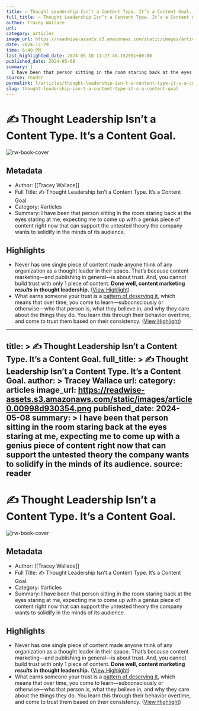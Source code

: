 ```yaml
---
title: ✍️ Thought Leadership Isn’t a Content Type. It’s a Content Goal.
full_title: ✍️ Thought Leadership Isn’t a Content Type. It’s a Content Goal.
author: Tracey Wallace
url: 
category: articles
image_url: https://readwise-assets.s3.amazonaws.com/static/images/article0.00998d930354.png
date: 2024-12-29
time: 6:40 PM
last_highlighted_date: 2024-05-10 11:27:40.152951+00:00
published_date: 2024-05-08
summary: |
  I have been that person sitting in the room staring back at the eyes staring at me, expecting me to come up with a genius piece of content right now that can support the untested theory the company wants to solidify in the minds of its audience.
source: reader
permalink: l/articles/thought-leadership-isn-t-a-content-type-it-s-a-content-goal
slug: thought-leadership-isn-t-a-content-type-it-s-a-content-goal
---
```

# ✍️ Thought Leadership Isn’t a Content Type. It’s a Content Goal.

![rw-book-cover](https://readwise-assets.s3.amazonaws.com/static/images/article0.00998d930354.png)

## Metadata
- Author: [[Tracey Wallace]]
- Full Title: ✍️ Thought Leadership Isn’t a Content Type. It’s a Content Goal.
- Category: #articles
- Summary: I have been that person sitting in the room staring back at the eyes staring at me, expecting me to come up with a genius piece of content right now that can support the untested theory the company wants to solidify in the minds of its audience.

## Highlights
- Never has one single piece of content made anyone think of any organization as a thought leader in their space.
  That’s because content marketing––and publishing in general––is about trust. And, you cannot build trust with only 1 piece of content.
  **Done well, content marketing *results* in thought leadership.** ([View Highlight](https://read.readwise.io/read/01hxh43wgbfm3kwb7p4wbsyamv))
- What earns someone your trust is a [pattern of deserving it](https://link.workweek.com/click/35301445.7043/aHR0cHM6Ly93d3cuY2FtYnJpZGdlLm9yZy9jb3JlL2Jvb2tzL2Ficy90cnVzdC1pbi1tZWRpY2luZS9wYXR0ZXJuYmFzZWQtZGVmaW5pdGlvbi1vZi10cnVzdC9EQkQ3MEQwNDcxRTI5RERFRjUxMzUyQjNFRjNERDJBRD9oYXNoZWRfdXNlcj0wYTMwZWVjNzlkYWEyMzg2M2VhYTEwYTc2YWIwZGY4Mw/65fff68c6ede8b0b7709ef2eBdbea23fc), which means that over time, you come to learn––subconsciously or otherwise––who that person is, what they believe in, and why they care about the things they do.
  You learn this through their behavior overtime, and come to trust them based on their consistency. ([View Highlight](https://read.readwise.io/read/01hxh44fpexmn3jw4w72z7k7tj))


---
title: >
  ✍️ Thought Leadership Isn’t a Content Type. It’s a Content Goal.
full_title: >
  ✍️ Thought Leadership Isn’t a Content Type. It’s a Content Goal.
author: >
  Tracey Wallace
url: 
category: articles
image_url: https://readwise-assets.s3.amazonaws.com/static/images/article0.00998d930354.png
published_date: 2024-05-08
summary: >
  I have been that person sitting in the room staring back at the eyes staring at me, expecting me to come up with a genius piece of content right now that can support the untested theory the company wants to solidify in the minds of its audience.
source: reader
---
# ✍️ Thought Leadership Isn’t a Content Type. It’s a Content Goal.

![rw-book-cover](https://readwise-assets.s3.amazonaws.com/static/images/article0.00998d930354.png)

## Metadata
- Author: [[Tracey Wallace]]
- Full Title: ✍️ Thought Leadership Isn’t a Content Type. It’s a Content Goal.
- Category: #articles
- Summary: I have been that person sitting in the room staring back at the eyes staring at me, expecting me to come up with a genius piece of content right now that can support the untested theory the company wants to solidify in the minds of its audience.

## Highlights
- Never has one single piece of content made anyone think of any organization as a thought leader in their space.
  That’s because content marketing––and publishing in general––is about trust. And, you cannot build trust with only 1 piece of content.
  **Done well, content marketing *results* in thought leadership.** ([View Highlight](https://read.readwise.io/read/01hxh43wgbfm3kwb7p4wbsyamv))
- What earns someone your trust is a [pattern of deserving it](https://link.workweek.com/click/35301445.7043/aHR0cHM6Ly93d3cuY2FtYnJpZGdlLm9yZy9jb3JlL2Jvb2tzL2Ficy90cnVzdC1pbi1tZWRpY2luZS9wYXR0ZXJuYmFzZWQtZGVmaW5pdGlvbi1vZi10cnVzdC9EQkQ3MEQwNDcxRTI5RERFRjUxMzUyQjNFRjNERDJBRD9oYXNoZWRfdXNlcj0wYTMwZWVjNzlkYWEyMzg2M2VhYTEwYTc2YWIwZGY4Mw/65fff68c6ede8b0b7709ef2eBdbea23fc), which means that over time, you come to learn––subconsciously or otherwise––who that person is, what they believe in, and why they care about the things they do.
  You learn this through their behavior overtime, and come to trust them based on their consistency. ([View Highlight](https://read.readwise.io/read/01hxh44fpexmn3jw4w72z7k7tj))


